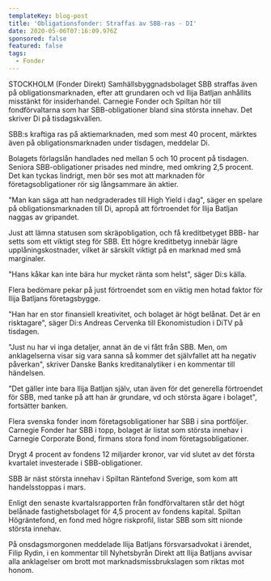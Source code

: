 ```yaml
---
templateKey: blog-post
title: 'Obligationsfonder: Straffas av SBB-ras - DI'
date: 2020-05-06T07:16:09.976Z
sponsored: false
featured: false
tags:
  - Fonder
---
```

STOCKHOLM (Fonder Direkt) Samhällsbyggnadsbolaget SBB straffas även på obligationsmarknaden, efter att grundaren och vd Ilija Batljan anhållits misstänkt för insiderhandel. Carnegie Fonder och Spiltan hör till fondförvaltarna som har SBB-obligationer bland sina största innehav. Det skriver Di på tisdagskvällen.

SBB:s kraftiga ras på aktiemarknaden, med som mest 40 procent, märktes även på obligationsmarknaden under tisdagen, meddelar Di.

Bolagets förlagslån handlades ned mellan 5 och 10 procent på tisdagen. Seniora SBB-obligationer prisades ned mindre, med omkring 2,5 procent. Det kan tyckas lindrigt, men bör ses mot att marknaden för företagsobligationer rör sig långsammare än aktier.

"Man kan säga att han nedgraderades till High Yield i dag", säger en spelare på obligationsmarknaden till Di, apropå att förtroendet för Ilija Batljan naggas av gripandet.

Just att lämna statusen som skräpobligation, och få kreditbetyget BBB- har setts som ett viktigt steg för SBB. Ett högre kreditbetyg innebär lägre upplåningskostnader, vilket är särskilt viktigt på en marknad med små marginaler.

"Hans kåkar kan inte bära hur mycket ränta som helst", säger Di:s källa.

Flera bedömare pekar på just förtroendet som en viktig men hotad faktor för Ilija Batljans företagsbygge.

"Han har en stor finansiell kreativitet, och bolaget är högt belånat. Det är en risktagare", säger Di:s Andreas Cervenka till Ekonomistudion i DiTV på tisdagen.

"Just nu har vi inga detaljer, annat än de vi fått från SBB. Men, om anklagelserna visar sig vara sanna så kommer det självfallet att ha negativ påverkan", skriver Danske Banks kreditanalytiker i en kommentar till händelsen.

"Det gäller inte bara Ilija Batljan själv, utan även för det generella förtroendet för SBB, med tanke på att han är grundare, vd och största ägare i bolaget", fortsätter banken.

Flera svenska fonder inom företagsobligationer har SBB i sina portföljer. Carnegie Fonder har SBB i topp, bolaget är listat som största innehav i Carnegie Corporate Bond, firmans stora fond inom företagsobligationer.

Drygt 4 procent av fondens 12 miljarder kronor, var vid slutet av det första kvartalet investerade i SBB-obligationer.

SBB är näst största innehav i Spiltan Räntefond Sverige, som kom att handelsstoppas i mars.

Enligt den senaste kvartalsrapporten från fondförvaltaren står det högt belånade fastighetsbolaget för 4,5 procent av fondens kapital. Spiltan Högräntefond, en fond med högre riskprofil, listar SBB som sitt nionde största innehav.

På onsdagsmorgonen meddelade Ilija Batljans försvarsadvokat i ärendet, Filip Rydin, i en kommentar till Nyhetsbyrån Direkt att Ilija Batljans avvisar alla anklagelser om brott mot marknadsmissbrukslagen som riktas mot honom.